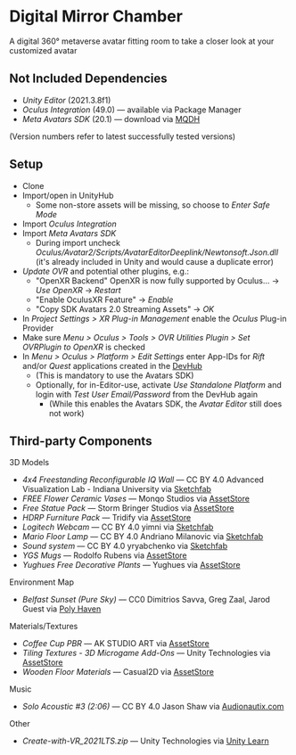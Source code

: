 # Digital Mirror Chamber
A digital 360° metaverse avatar fitting room to take a closer look at your customized avatar

## Not Included Dependencies
- *Unity Editor* (2021.3.8f1)
- *Oculus Integration* (49.0) &mdash; available via Package Manager
- *Meta Avatars SDK* (20.1) &mdash; download via [MQDH](https://developer.oculus.com/meta-quest-developer-hub/)

(Version numbers refer to latest successfully tested versions)

## Setup
- Clone
- Import/open in UnityHub
  - Some non-store assets will be missing, so choose to *Enter Safe Mode*
- Import *Oculus Integration*
- Import *Meta Avatars SDK*
  - During import uncheck *Oculus/Avatar2/Scripts/AvatarEditorDeeplink/Newtonsoft.Json.dll* (it's already included in Unity and would cause a duplicate error)
- *Update OVR* and potential other plugins, e.g.:
  - "OpenXR Backend" OpenXR is now fully supported by Oculus... &rightarrow; *Use OpenXR* &rightarrow; *Restart*
  - "Enable OculusXR Feature" &rightarrow; *Enable*
  - "Copy SDK Avatars 2.0 Streaming Assets" &rightarrow; *OK*
- In *Project Settings > XR Plug-in Management* enable the *Oculus* Plug-in Provider
- Make sure *Menu > Oculus > Tools > OVR Utilities Plugin > Set OVRPlugin to OpenXR* is checked
- In *Menu > Oculus > Platform > Edit Settings* enter App-IDs for *Rift* and/or *Quest* applications created in the [DevHub](https://developer.oculus.com/manage)
  - (This is mandatory to use the Avatars SDK)
  - Optionally, for in-Editor-use, activate *Use Standalone Platform* and login with *Test User Email/Password* from the DevHub again
    - (While this enables the Avatars SDK, the *Avatar Editor* still does not work)

## Third-party Components
3D Models
- *4x4 Freestanding Reconfigurable IQ Wall* &mdash; CC BY 4.0 Advanced Visualization Lab - Indiana University via [Sketchfab](https://sketchfab.com/3d-models/4x4-freestanding-reconfigurable-iq-wall-cb68d2f9553b455289e46a94a340c753)
- *FREE Flower Ceramic Vases* &mdash; Monqo Studios via [AssetStore](https://assetstore.unity.com/packages/3d/vegetation/flowers/free-flower-ceramic-vases-187046)
- *Free Statue Pack* &mdash; Storm Bringer Studios via [AssetStore](https://assetstore.unity.com/packages/3d/props/interior/free-statue-pack-152443)
- *HDRP Furniture Pack* &mdash; Tridify via [AssetStore](https://assetstore.unity.com/packages/3d/props/furniture/hdrp-furniture-pack-153946)
- *Logitech Webcam* &mdash; CC BY 4.0 yimni via [Sketchfab](https://sketchfab.com/3d-models/logitech-webcam-ef31d877ff6e4aa4af565cddadf7a4c8)
- *Mario Floor Lamp* &mdash; CC BY 4.0 Andriano Milanovic via [Sketchfab](https://sketchfab.com/3d-models/mario-floor-lamp-15b2782b523b486ea169d6e16e72123f)
- *Sound system* &mdash; CC BY 4.0 yryabchenko via [Sketchfab](https://sketchfab.com/3d-models/sound-system-725273fbdde54a1babaf6ce1c95b96b4)
- *YGS Mugs* &mdash; Rodolfo Rubens via [AssetStore](https://assetstore.unity.com/packages/3d/props/interior/ygs-mugs-96665)
- *Yughues Free Decorative Plants* &mdash; Yughues via [AssetStore](https://assetstore.unity.com/packages/3d/props/interior/yughues-free-decorative-plants-13283)

Environment Map
- *Belfast Sunset (Pure Sky)* &mdash; CC0 Dimitrios Savva, Greg Zaal, Jarod Guest via [Poly Haven](https://polyhaven.com/a/belfast_sunset_puresky)

Materials/Textures
- *Coffee Cup PBR* &mdash; AK STUDIO ART via [AssetStore](https://assetstore.unity.com/packages/3d/props/food/coffee-cup-pbr-224789)
- *Tiling Textures - 3D Microgame Add-Ons* &mdash; Unity Technologies via [AssetStore](https://assetstore.unity.com/packages/2d/textures-materials/tiling-textures-3d-microgame-add-ons-174461)
- *Wooden Floor Materials* &mdash; Casual2D via [AssetStore](https://assetstore.unity.com/packages/2d/textures-materials/wood/wooden-floor-materials-150564)

Music
- *Solo Acoustic #3 (2:06)* &mdash; CC BY 4.0 Jason Shaw via [Audionautix.com](https://audionautix.com/free-music/acoustic)

Other
- *Create-with-VR_2021LTS.zip* &mdash; Unity Technologies via [Unity Learn](https://learn.unity.com/tutorial/vr-project-setup?uv=2021.3)
